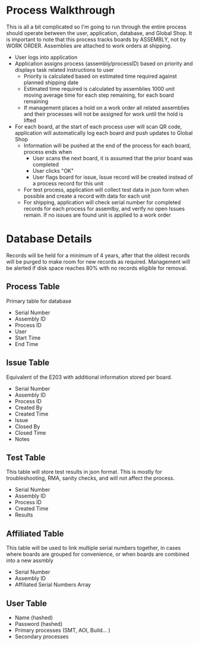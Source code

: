 # Process Walkthrough
This is all a bit complicated so I'm going to run through the entire process should operate between the user, application, database, and Global Shop.
It is important to note that this process tracks boards by ASSEMBLY, not by WORK ORDER. Assemblies are attached to work orders at shipping.
- User logs into application
- Application assigns process (assembly/processID) based on priority and displays task related instructions to user
  - Priority is calculated based on estimated time required against planned shipping date
  - Estimated time required is calculated by assemblies 1000 unit moving average time for each step remaining, for each board remaining
  - If management places a hold on a work order all related assemblies and their processes will not be assigned for work until the hold is lifted
- For each board, at the start of each process user will scan QR code, application will automatically log each board and push updates to Global Shop
  - Information will be pushed at the end of the process for each board, process ends when
    - User scans the next board, it is assumed that the prior board was completed
    - User clicks "OK"
    - User flags board for issue, Issue record will be created instead of a process record for this unit
  - For test process, application will collect test data in json form when possible and create a record with data for each unit
  - For shipping, application will check serial number for completed records for each process for assemlby, and verify no open Issues remain. If no issues are found unit is applied to a work order
  
# Database Details

Records will be held for a minimum of 4 years, after that the oldest records will be purged to make room for new records as required. Management will be alerted if disk space reaches 80% with no records eligible for removal.

## Process Table
Primary table for database
   - Serial Number
   - Assembly ID
   - Process ID
   - User
   - Start Time
   - End Time

## Issue Table
Equivalent of the E203 with additional information stored per board.
   - Serial Number
   - Assembly ID
   - Process ID
   - Created By
   - Created Time
   - Issue
   - Closed By
   - Closed Time
   - Notes
   
## Test Table
This table will store test results in json format. This is mostly for troubleshooting, RMA, sanity checks, and will not affect the process.
   - Serial Number
   - Assembly ID
   - Process ID
   - Created Time
   - Results
   
## Affiliated Table
This table will  be used to link multiple serial numbers together, in cases where boards are grouped for convenience, or when boards are combined into a new assmbly
   - Serial Number
   - Assembly ID
   - Affiliated Serial Numbers Array

## User Table
   - Name (hashed)
   - Password (hashed)
   - Primary processes (SMT, AOI, Build... )
   - Secondary processes
